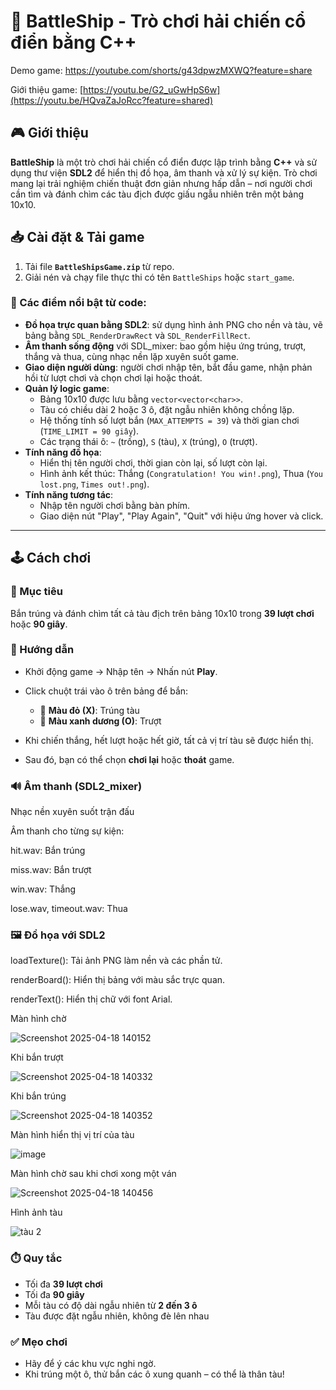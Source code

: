 # 🚢 BattleShip - Trò chơi hải chiến cổ điển bằng C++

Demo game: https://youtube.com/shorts/g43dpwzMXWQ?feature=share

Giới thiệu game: [https://youtu.be/G2_uGwHpS6w](https://youtu.be/HQvaZaJoRcc?feature=shared)

## 🎮 Giới thiệu

**BattleShip** là một trò chơi hải chiến cổ điển được lập trình bằng **C++** và sử dụng thư viện **SDL2** để hiển thị đồ họa, âm thanh và xử lý sự kiện. Trò chơi mang lại trải nghiệm chiến thuật đơn giản nhưng hấp dẫn – nơi người chơi cần tìm và đánh chìm các tàu địch được giấu ngẫu nhiên trên một bảng 10x10.

## 📥 Cài đặt & Tải game

1. Tải file **`BattleShipsGame.zip`** từ repo.
2. Giải nén và chạy file thực thi có tên `BattleShips` hoặc `start_game`.

### 🔧 Các điểm nổi bật từ code:

- **Đồ họa trực quan bằng SDL2**: sử dụng hình ảnh PNG cho nền và tàu, vẽ bảng bằng `SDL_RenderDrawRect` và `SDL_RenderFillRect`.
- **Âm thanh sống động** với SDL_mixer: bao gồm hiệu ứng trúng, trượt, thắng và thua, cùng nhạc nền lặp xuyên suốt game.
- **Giao diện người dùng**: người chơi nhập tên, bắt đầu game, nhận phản hồi từ lượt chơi và chọn chơi lại hoặc thoát.
- **Quản lý logic game**:
  - Bảng 10x10 được lưu bằng `vector<vector<char>>`.
  - Tàu có chiều dài 2 hoặc 3 ô, đặt ngẫu nhiên không chồng lặp.
  - Hệ thống tính số lượt bắn (`MAX_ATTEMPTS = 39`) và thời gian chơi (`TIME_LIMIT = 90 giây`).
  - Các trạng thái ô: `~` (trống), `S` (tàu), `X` (trúng), `O` (trượt).
- **Tính năng đồ họa**:
  - Hiển thị tên người chơi, thời gian còn lại, số lượt còn lại.
  - Hình ảnh kết thúc: Thắng (`Congratulation! You win!.png`), Thua (`You lost.png`, `Times out!.png`).
- **Tính năng tương tác**:
  - Nhập tên người chơi bằng bàn phím.
  - Giao diện nút "Play", "Play Again", "Quit" với hiệu ứng hover và click.

---

## 🕹️ Cách chơi

### 🎯 Mục tiêu
Bắn trúng và đánh chìm tất cả tàu địch trên bảng 10x10 trong **39 lượt chơi** hoặc **90 giây**.

### 📌 Hướng dẫn

- Khởi động game → Nhập tên → Nhấn nút **Play**.
- Click chuột trái vào ô trên bảng để bắn:
  - 🔴 **Màu đỏ (X)**: Trúng tàu
  - 🔵 **Màu xanh dương (O)**: Trượt

- Khi chiến thắng, hết lượt hoặc hết giờ, tất cả vị trí tàu sẽ được hiển thị.
- Sau đó, bạn có thể chọn **chơi lại** hoặc **thoát** game.

### 🔊 Âm thanh (SDL2_mixer)
Nhạc nền xuyên suốt trận đấu

Âm thanh cho từng sự kiện:

hit.wav: Bắn trúng

miss.wav: Bắn trượt

win.wav: Thắng

lose.wav, timeout.wav: Thua

### 🖼️ Đồ họa với SDL2
loadTexture(): Tải ảnh PNG làm nền và các phần tử.

renderBoard(): Hiển thị bảng với màu sắc trực quan.

renderText(): Hiển thị chữ với font Arial.

Màn hình chờ 

![Screenshot 2025-04-18 140152](https://github.com/user-attachments/assets/5a03fe9f-2c33-4f1a-b408-fd56eab76da4)

Khi bắn trượt 

![Screenshot 2025-04-18 140332](https://github.com/user-attachments/assets/bc71e61b-bcfc-4583-8d66-1535ffb9cb87)

Khi bắn trúng 

![Screenshot 2025-04-18 140352](https://github.com/user-attachments/assets/11767945-76f4-4610-bd41-ca17a8019b30)

Màn hình hiển thị vị trí của tàu

![image](https://github.com/user-attachments/assets/2761411b-e3c9-4f4f-ae40-cd964dec9334)

Màn hình chờ sau khi chơi xong một ván 

![Screenshot 2025-04-18 140456](https://github.com/user-attachments/assets/c942aadb-f17a-4cc7-8466-a5623c369f1c)

Hình ảnh tàu

![tàu 2](https://github.com/user-attachments/assets/73d77d50-e7af-415c-87db-e1ffdeb7b1a6)


### ⏱️ Quy tắc

- Tối đa **39 lượt chơi**
- Tối đa **90 giây**
- Mỗi tàu có độ dài ngẫu nhiên từ **2 đến 3 ô**
- Tàu được đặt ngẫu nhiên, không đè lên nhau

### ✅ Mẹo chơi

- Hãy để ý các khu vực nghi ngờ.
- Khi trúng một ô, thử bắn các ô xung quanh – có thể là thân tàu!

